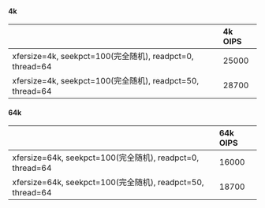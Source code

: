 #### 4k
||4k OIPS|
|:-|:-|
|xfersize=4k, seekpct=100(完全随机), readpct=0, thread=64|25000||
|xfersize=4k, seekpct=100(完全随机), readpct=50, thread=64|28700||

#### 64k
||64k OIPS|
|:-|:-|
|xfersize=64k, seekpct=100(完全随机), readpct=0, thread=64|16000|
|xfersize=64k, seekpct=100(完全随机), readpct=50, thread=64|18700|
